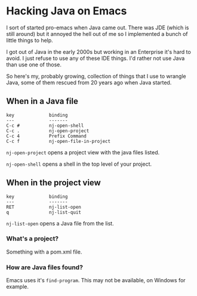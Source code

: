 # Hacking Java on Emacs

I sort of started pro-emacs when Java came out. There was JDE (which
is still around) but it annoyed the hell out of me so I implemented a
bunch of little things to help.

I got out of Java in the early 2000s but working in an Enterprise it's
hard to avoid. I just refuse to use any of these IDE things. I'd
rather not use Java than use one of those.

So here's my, probably growing, collection of things that I use to
wrangle Java, some of them rescued from 20 years ago when Java
started.

## When in a Java file

```
key             binding
---             -------
C-c #           nj-open-shell
C-c .           nj-open-project
C-c 4           Prefix Command
C-c f           nj-open-file-in-project
```

`nj-open-project` opens a project view with the java files listed.

`nj-open-shell` opens a shell in the top level of your project.

## When in the project view

```
key             binding
---             -------
RET             nj-list-open
q               nj-list-quit
```

`nj-list-open` opens a Java file from the list.

### What's a project?

Something with a pom.xml file.

### How are Java files found?

Emacs uses it's `find-program`. This may not be available, on Windows
for example.
